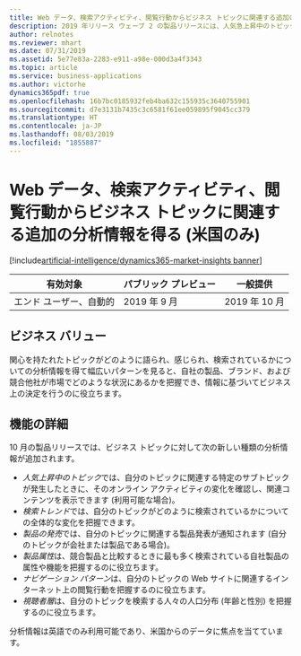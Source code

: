```yaml
---
title: Web データ、検索アクティビティ、閲覧行動からビジネス トピックに関連する追加の分析情報を得る (米国のみ)
description: 2019 年リリース ウェーブ 2 の製品リリースには、人気急上昇中のトピック、検索トレンド、製品発売ニュース、最も話題になっている製品属性、コンテンツへのナビゲート方法、視聴者層など、トピックを理解するのに役立ついくつかの新しい種類の分析情報が含まれています。
author: relnotes
ms.reviewer: mhart
ms.date: 07/31/2019
ms.assetid: 5e77e83a-2283-e911-a98e-000d3a4f3343
ms.topic: article
ms.service: business-applications
ms.author: victorhe
dynamics365pdf: true
ms.openlocfilehash: 16b7bc0185932feb4ba632c155935c3640755901
ms.sourcegitcommit: d7e3131b7435c3c6581f61ee059895f9045cc379
ms.translationtype: HT
ms.contentlocale: ja-JP
ms.lasthandoff: 08/03/2019
ms.locfileid: "1855887"
---
```

# <a name="get-additional-insights-related-to-business-topics-from-web-data-search-activity-and-browsing-behavior-us-only"></a>Web データ、検索アクティビティ、閲覧行動からビジネス トピックに関連する追加の分析情報を得る (米国のみ)
[!include[artificial-intelligence/dynamics365-market-insights banner](../includes/artificial-intelligence/dynamics365-market-insights.md)]

| 有効対象    |  パブリック プレビュー | 一般提供 | 
| ---------- | ---------- |---------- |
|エンド ユーザー、自動的|2019 年 9 月| 2019 年 10 月|


## <a name="business-value"></a>ビジネス バリュー
<!-- bv start -->
関心を持たれたトピックがどのように語られ、感じられ、検索されているかについての分析情報を得て幅広いパターンを見ると、自社の製品、ブランド、および競合他社が市場でどのような状況にあるかを把握でき、情報に基づいてビジネス上の決定を行うのに役立ちます。
<!-- bv end -->



## <a name="feature-details"></a>機能の詳細
<!--feature detail start -->
10 月の製品リリースでは、ビジネス トピックに対して次の新しい種類の分析情報が追加されます。

-   *人気上昇中のトピック*では、自分のトピックに関連する特定のサブトピックが発生したときに、そのオンライン アクティビティの変化を確認し、関連コンテンツを表示できます (利用可能な場合)。
-   *検索トレンド*では、自分のトピックがどのように検索されているかについての全体的な変化を把握できます。
-   *製品の発売*では、自分のトピックに関連する製品発表が通知されます (自分のトピックが会社または製品である場合)。 
-   *製品属性*は、競合製品と比較するときに最も多く検索されている自社製品の属性や機能を把握するのに役立ちます。
-   *ナビゲーション パターン*は、自分のトピックの Web サイトに関連するインターネット上の閲覧行動を把握するのに役立ちます。 
-   *視聴者層*は、自分のトピックを検索する人々の人口分布 (年齢と性別) を把握するのに役立ちます。 

分析情報は英語でのみ利用可能であり、米国からのデータに焦点を当てています。
<!--feature detail end -->











